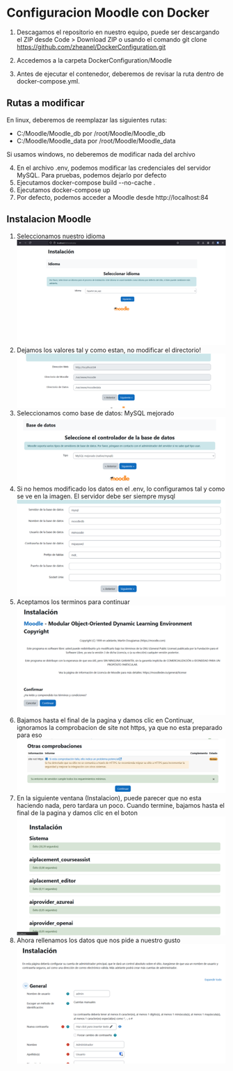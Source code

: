 
# Configuracion Moodle con Docker

1. Descagamos el repositorio en nuestro equipo, puede ser descargando el ZIP desde Code > Download ZIP o usando el comando git clone https://github.com/zheanel/DockerConfiguration.git

2. Accedemos a la carpeta DockerConfiguration/Moodle
3. Antes de ejecutar el contenedor, deberemos de revisar la ruta dentro de docker-compose.yml.

## Rutas a modificar
En linux, deberemos de reemplazar las siguientes rutas:
- C:/Moodle/Moodle_db por /root/Moodle/Moodle_db
- C:/Moodle/Moodle_data por /root/Moodle/Moodle_data

Si usamos windows, no deberemos de modificar nada del archivo

4. En el archivo .env, podemos modificar las credenciales del servidor MySQL. Para pruebas, podemos dejarlo por defecto
4. Ejecutamos docker-compose build --no-cache .
5. Ejecutamos docker-compose up
6. Por defecto, podemos acceder a Moodle desde http://localhost:84

## Instalacion Moodle
1. Seleccionamos nuestro idioma
![Setup 1](https://github.com/zheanel/DockerConfiguration/blob/main/Moodle/screenshots/setup1.png)
2. Dejamos los valores tal y como estan, no modificar el directorio!
![Setup 2](https://github.com/zheanel/DockerConfiguration/blob/main/Moodle/screenshots/setup2.png)
3. Seleccionamos como base de datos: MySQL mejorado
![Setup 3](https://github.com/zheanel/DockerConfiguration/blob/main/Moodle/screenshots/setup3.png)
4. Si no hemos modificado los datos en el .env, lo configuramos tal y como se ve en la imagen. El servidor debe ser siempre mysql
![Setup 4](https://github.com/zheanel/DockerConfiguration/blob/main/Moodle/screenshots/setup4.png)
5. Aceptamos los terminos para continuar
![Setup 5](https://github.com/zheanel/DockerConfiguration/blob/main/Moodle/screenshots/setup5.png)
6. Bajamos hasta el final de la pagina y damos clic en Continuar, ignoramos la comprobacion de site not https, ya que no esta preparado para eso
![Setup 6](https://github.com/zheanel/DockerConfiguration/blob/main/Moodle/screenshots/setup6.png)
7. En la siguiente ventana (Instalacion), puede parecer que no esta haciendo nada, pero tardara un poco. Cuando termine, bajamos hasta el final de la pagina y damos clic en el boton
![Setup 7](https://github.com/zheanel/DockerConfiguration/blob/main/Moodle/screenshots/setup7.png)
8. Ahora rellenamos los datos que nos pide a nuestro gusto
![Setup 8](https://github.com/zheanel/DockerConfiguration/blob/main/Moodle/screenshots/setup8.png)


